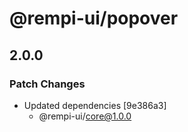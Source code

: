 # @rempi-ui/popover

## 2.0.0

### Patch Changes

- Updated dependencies [9e386a3]
  - @rempi-ui/core@1.0.0
